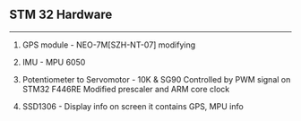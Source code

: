 ## STM 32 Hardware

- - -

1. GPS module - NEO-7M[SZH-NT-07] modifying

2. IMU - MPU 6050

3. Potentiometer to Servomotor - 10K & SG90
Controlled by PWM signal on STM32 F446RE
Modified prescaler and ARM core clock

4. SSD1306 - Display info on screen
it contains GPS, MPU info
